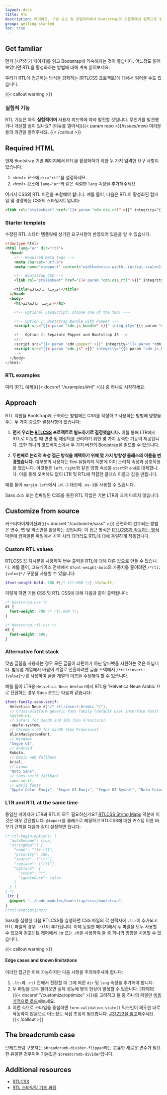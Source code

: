 ```yaml
---
layout: docs
title: RTL
description: 레이아웃, 구성 요소 및 유틸리티에서 Bootstrap의 오른쪽에서 왼쪽으로 읽는 문자의 지원을 활성화하는 방법을 알아보세요.
group: getting-started
toc: true
---
```


## Get familiar

먼저 [시작하기 페이지]를 읽고 Bootstrap에 익숙해지는 것이 좋습니다. 어느정도 읽어보았다면 RTL을 활성화하는 방법에 대해 계속 읽어보세요.

우리가 RTL에 접근하는 방식을 강화하는 [RTLCSS 프로젝트]에 대해서 읽어볼 수도 있습니다.

{{< callout warning >}}
### 실험적 기능

RTL 기능은 아직 **실험적이며** 사용자 피드백에 따라 발전할 것입니다. 무언가를 발견했거나 개선할 점이 있나요? [이슈를 열어서]({{< param repo >}}/issues/new) 여러분들의 의견을 알려주세요.
{{< /callout >}}

## Required HTML

현재 Bootstrap 기반 페이지에서 RTL을 활성화하기 위한 두 가지 엄격한 요구 사항이 있습니다.

1. `<html>` 요소에 `dir="rtl"`을 설정하세요.
2. `<html>` 요소에 `lang="ar"`와 같은 적절한 `lang` 속성을 추가해주세요.

여기서 CSS의 RTL 버전을 포함해야 합니다. 예를 들어, 다음은 RTL이 활성화된 컴파일 및 경량화된 CSS의 스타일시트입니다:

```html
<link rel="stylesheet" href="{{< param "cdn.css_rtl" >}}" integrity="{{< param "cdn.css_rtl_hash" >}}" crossorigin="anonymous">
```

### Starter template

수정된 RTL 스타터 템플릿에 상기된 요구사항이 반영되어 있음을 알 수 있습니다.

```html
<!doctype html>
<html lang="ar" dir="rtl">
  <head>
    <!-- Required meta tags -->
    <meta charset="utf-8">
    <meta name="viewport" content="width=device-width, initial-scale=1">

    <!-- Bootstrap CSS -->
    <link rel="stylesheet" href="{{< param "cdn.css_rtl" >}}" integrity="{{< param "cdn.css_rtl_hash" >}}" crossorigin="anonymous">

    <title>مرحبا بالعالم!</title>
  </head>
  <body>
    <h1>مرحبا بالعالم!</h1>

    <!-- Optional JavaScript; choose one of the two! -->

    <!-- Option 1: Bootstrap Bundle with Popper -->
    <script src="{{< param "cdn.js_bundle" >}}" integrity="{{< param "cdn.js_bundle_hash" >}}" crossorigin="anonymous"></script>

    <!-- Option 2: Separate Popper and Bootstrap JS -->
    <!--
    <script src="{{< param "cdn.popper" >}}" integrity="{{< param "cdn.popper_hash" >}}" crossorigin="anonymous"></script>
    <script src="{{< param "cdn.js" >}}" integrity="{{< param "cdn.js_hash" >}}" crossorigin="anonymous"></script>
    -->
  </body>
</html>
```

### RTL examples

여러 [RTL 예제]({{< docsref "/examples/#rtl" >}}) 중 하나로 시작하세요.

## Approach

RTL 지원을 Bootstrap에 구축하는 방법에는 CSS를 작성하고 사용하는 방법에 영향을 주는 두 가지 중요한 결정사항이 있습니다:

1. **먼저 우리는 [RTLCSS](https://rtlcss.com/) 프로젝트로 빌드하기로 결정했습니다.** 이를 통해 LTR에서 RTL로 이동할 때 변경 및 재정의를 관리하기 위한 몇 가지 강력한 기능이 제공됩니다. 또한 하나의 코드베이스에서 두 가지 버전의 Bootstrap을 빌드할 수 있습니다.

2. **두번째로 논리적 속성 접근 방식을 채택하기 위해 몇 가지 방향성 클래스의 이름을 변경했습니다.** 대부분의 사용자는 flex 유틸리티 덕분에 이미 논리적 속성과 상호작용을 했습니다. 이것들은 `left`, `right`와 같은 방향 속성을 `start`와 `end`로 대체합니다. 이를 통해 오버헤드 없이 LTR 및 RTL에 적합한 클래스 이름과 값을 만듭니다.

  예를 들어 `margin-left`에서 `.ml-3` 대신에 `.ms-3`을 사용할 수 있습니다.

Sass 소스 또는 컴파일된 CSS를 통한 RTL 작업은 기본 LTR과 크게 다르지 않습니다.

## Customize from source
커스터마이제이션과({{< docsref "/customize/sass" >}}) 관련하여 선호되는 방법은 변수, 맵 및 믹스인을 활용하는 것입니다. 이 접근 방식은 [RTLCSS가 작동하는 방식]((https://rtlcss.com/learn/getting-started/why-rtlcss/)) 덕분에 컴파일된 파일에서 사후 처리 되더라도 RTL에 대해 동일하게 작동합니다.

### Custom RTL values

RTLCSS 값 지시문을 사용하여 변수 출력을 RTL에 대해 다른 값으로 만들 수 있습니다. 예를 들어, 코드베이스 전체에서 `$font-weight-bold`의 가중치를 줄이려면 `/*rtl: {value}*/` 구문을 사용할 수 있습니다:

```scss
$font-weight-bold: 700 #{/* rtl:600 */} !default;
```

이렇게 하면 기본 CSS 및 RTL CSS에 대해 다음과 같이 출력됩니다:

```css
/* bootstrap.css */
dt {
  font-weight: 700 /* rtl:600 */;
}

/* bootstrap.rtl.css */
dt {
  font-weight: 600;
}
```

### Alternative font stack

맞춤 글꼴을 사용하는 경우 모든 글꼴이 라틴어가 아닌 알파벳을 지원하는 것은 아닙니다. 범유럽 계열에서 아랍어 계열로 전환하려면 글꼴 스택에서 `/*rtl:insert: {value}*/`를 사용하여 글꼴 계열의 이름을 수정해야 할 수 있습니다.

예를 들어 LTR용 `Helvetica Neue Webfont`에서 RTL용 'Helvetica Neue Arabic`으로 전환하는 경우 Sass 코드는 다음과 같습니다:

```scss
$font-family-sans-serif:
  Helvetica Neue #{"/* rtl:insert:Arabic */"},
  // Cross-platform generic font family (default user interface font)
  system-ui,
  // Safari for macOS and iOS (San Francisco)
  -apple-system,
  // Chrome < 56 for macOS (San Francisco)
  BlinkMacSystemFont,
  // Windows
  "Segoe UI",
  // Android
  Roboto,
  // Basic web fallback
  Arial,
  // Linux
  "Noto Sans",
  // Sans serif fallback
  sans-serif,
  // Emoji fonts
  "Apple Color Emoji", "Segoe UI Emoji", "Segoe UI Symbol", "Noto Color Emoji" !default;
```

### LTR and RTL at the same time

동일한 페이지에 LTR과 RTL이 모두 필요하신가요? [RTLCSS String Maps](https://rtlcss.com/learn/usage-guide/string-map/) 덕분에 이것은 매우 간단합니다. `@import`를 클래스로 래핑하고 RTLCSS에 대한 커스텀 이름 바꾸기 규칙을 다음과 같이 설정하면 됩니다:

```scss
/* rtl:begin:options: {
  "autoRename": true,
  "stringMap":[ {
    "name": "ltr-rtl",
    "priority": 100,
    "search": ["ltr"],
    "replace": ["rtl"],
    "options": {
      "scope": "*",
      "ignoreCase": false
    }
  } ]
} */
.ltr {
  @import "../node_modules/bootstrap/scss/bootstrap";
}
/*rtl:end:options*/
```

Sass를 실행한 다음 RTLCSS를 실행하면 CSS 파일의 각 선택자에 `.ltr`이 추가되고 RTL 파일의 경우 `.rtl`이 추가됩니다. 이제 동일한 페이지에서 두 파일을 모두 사용할 수 있으며 컴포넌트 래퍼에서 .ltr 또는 .rtl을 사용하여 둘 중 하나의 방향을 사용할 수 있습니다.

{{< callout warning >}}
#### Edge cases and known limitations

이러한 접근은 이해 가능하지만 다음 사항을 주의해주셔야 합니다:

1. `.ltr`과 `.rtl` 간에서 전환할 때 그에 따른 `dir` 및 `lang` 속성을 추가해야 합니다.
2. 두 파일을 모두 불러오면 실제 성능에 병목 현상이 발생할 수 있습니다. [최적화]({{< docsref "/customize/optimize" >}})를 고려하고 둘 중 하나의 파일만 [비동기적으로 로드](https://www.filamentgroup.com/lab/load-css-simpler/)해보세요.
3. 이런 식으로 스타일을 중첩하면 `form-validation-state()` 믹스인이 의도한 대로 작동하지 않음으로 어느정도 직접 조정이 필요합니다. [#31223을 참고](https://github.com/twbs/bootstrap/issues/31223)해주세요.
{{< /callout >}}

## The breadcrumb case

브레드크럼 구분자는 `$breadcrumb-divider-flipped`라는 고유한 새로운 변수가 필요한 유일한 경우이며 기본값은 `$breadcrumb-divider`입니다.

## Additional resources

- [RTLCSS](https://rtlcss.com/)
- [RTL 스타일링 기초 과정](https://rtlstyling.com/posts/rtl-styling)
